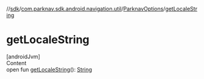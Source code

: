 //[sdk](../../../index.md)/[com.parknav.sdk.android.navigation.util](../index.md)/[ParknavOptions](index.md)/[getLocaleString](get-locale-string.md)



# getLocaleString  
[androidJvm]  
Content  
open fun [getLocaleString](get-locale-string.md)(): [String](https://developer.android.com/reference/kotlin/java/lang/String.html)  



